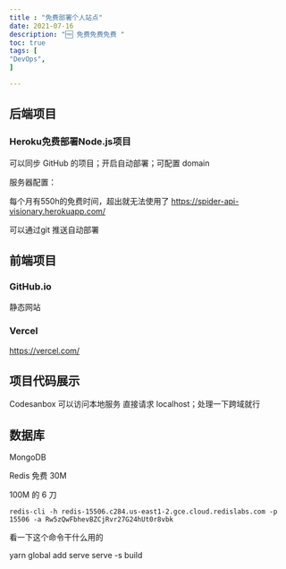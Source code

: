 ```yaml
---
title : "免费部署个人站点"
date: 2021-07-16
description: "🆓 免费免费免费 "
toc: true
tags: [
"DevOps",
]

---
```


## 后端项目

### Heroku免费部署Node.js项目

可以同步 GitHub 的项目；开启自动部署；可配置 domain

服务器配置：

<!--more-->

每个月有550h的免费时间，超出就无法使用了
https://spider-api-visionary.herokuapp.com/

可以通过git 推送自动部署

## 前端项目

### GitHub.io

静态网站

### Vercel

https://vercel.com/

## 项目代码展示

Codesanbox 可以访问本地服务 直接请求 localhost；处理一下跨域就行



## 数据库

MongoDB



Redis 免费 30M

100M 的 6 刀

```shell
redis-cli -h redis-15506.c284.us-east1-2.gce.cloud.redislabs.com -p 15506 -a Rw5zQwFbhevBZCjRvr27G24hUt0r8vbk
```



看一下这个命令干什么用的

yarn global add serve
  serve -s build

